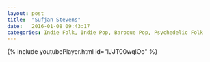```yaml
---
layout: post
title:  "Sufjan Stevens"
date:   2016-01-08 09:43:17
categories: Indie Folk, Indie Pop, Baroque Pop, Psychedelic Folk
---
```

{% include youtubePlayer.html id="lJJT00wqlOo" %}
